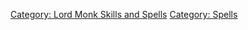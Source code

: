 [Category: Lord Monk Skills and
Spells](Category:_Lord_Monk_Skills_and_Spells "wikilink") [Category:
Spells](Category:_Spells "wikilink")
